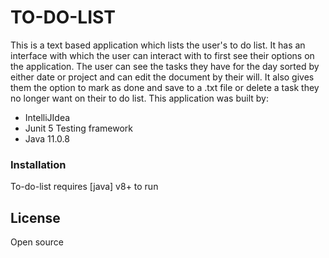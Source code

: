 # TO-DO-LIST



This is a text based application which lists the user's to do list. It has an interface with which the user can interact with to first see their options on the application. The user can see the tasks they have for the day sorted by either date or project and can edit the document by their will. It also gives them the option to mark as done and save to a .txt file or delete a task they no longer want on their to do list. This application was built by:

  - IntelliJIdea
  - Junit 5 Testing framework
  - Java 11.0.8






### Installation

To-do-list requires [java] v8+ to run








License
----
Open source



  
